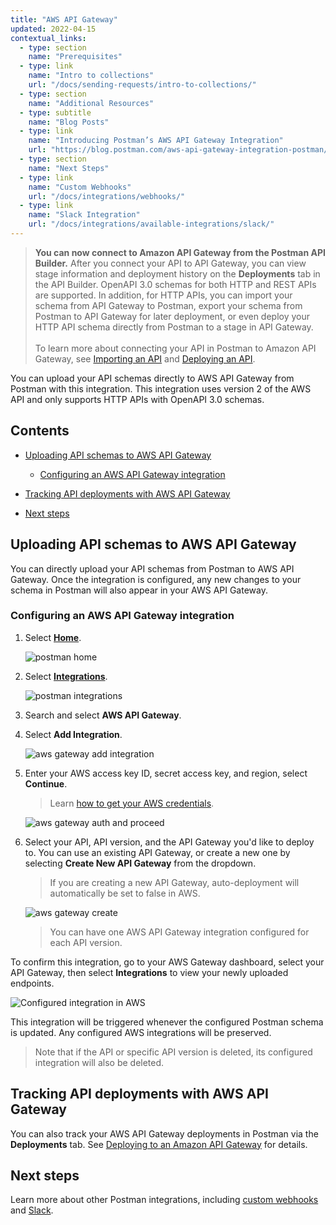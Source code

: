 ```yaml
---
title: "AWS API Gateway"
updated: 2022-04-15
contextual_links:
  - type: section
    name: "Prerequisites"
  - type: link
    name: "Intro to collections"
    url: "/docs/sending-requests/intro-to-collections/"
  - type: section
    name: "Additional Resources"
  - type: subtitle
    name: "Blog Posts"
  - type: link
    name: "Introducing Postman’s AWS API Gateway Integration"
    url: "https://blog.postman.com/aws-api-gateway-integration-postman/"
  - type: section
    name: "Next Steps"
  - type: link
    name: "Custom Webhooks"
    url: "/docs/integrations/webhooks/"
  - type: link
    name: "Slack Integration"
    url: "/docs/integrations/available-integrations/slack/"
---
```


> **You can now connect to Amazon API Gateway from the Postman API Builder.** After you connect your API to API Gateway, you can view stage information and deployment history on the **Deployments** tab in the API Builder. OpenAPI 3.0 schemas for both HTTP and REST APIs are supported. In addition, for HTTP APIs, you can import your schema from API Gateway to Postman, export your schema from Postman to API Gateway for later deployment, or even deploy your HTTP API schema directly from Postman to a stage in API Gateway.<br/><br/>To learn more about connecting your API in Postman to Amazon API Gateway, see [Importing an API](/docs/designing-and-developing-your-api/importing-an-api/) and [Deploying an API](/docs/designing-and-developing-your-api/deploying-an-api/).

You can upload your API schemas directly to AWS API Gateway from Postman with this integration. This integration uses version 2 of the AWS API and only supports HTTP APIs with OpenAPI 3.0 schemas.

## Contents

* [Uploading API schemas to AWS API Gateway](#uploading-api-schemas-to-aws-api-gateway)

    * [Configuring an AWS API Gateway integration](#configuring-an-aws-api-gateway-integration)

* [Tracking API deployments with AWS API Gateway](#tracking-api-deployments-with-aws-api-gateway)

* [Next steps](#next-steps)

## Uploading API schemas to AWS API Gateway

You can directly upload your API schemas from Postman to AWS API Gateway. Once the integration is configured, any new changes to your schema in Postman will also appear in your AWS API Gateway.

### Configuring an AWS API Gateway integration

1. Select [**Home**](https://go.postman.co/home).

    ![postman home](https://assets.postman.com/postman-docs/awsgateway-home.jpg)

1. Select [**Integrations**](https://go.postman.co/integrations/browse?category=all).

    ![postman integrations](https://assets.postman.com/postman-docs/awsgateway-integrations.jpg)

1. Search and select **AWS API Gateway**.
1. Select **Add Integration**.

    ![aws gateway add integration](https://assets.postman.com/postman-docs/aws-gateway-add-integration.jpg)

1. Enter your AWS access key ID, secret access key, and region, select **Continue**.

    > Learn [how to get your AWS credentials](https://docs.aws.amazon.com/sdk-for-javascript/v2/developer-guide/getting-your-credentials.html).

    ![aws gateway auth and proceed](https://assets.postman.com/postman-docs/aws-gateway-auth-proceed.jpg)

1. Select your API, API version, and the API Gateway you'd like to deploy to. You can use an existing API Gateway, or create a new one by selecting **Create New API Gateway** from the dropdown.

    > If you are creating a new API Gateway, auto-deployment will automatically be set to false in AWS.

    ![aws gateway create](https://assets.postman.com/postman-docs/select-api-version-gateway-7.jpg)

    > You can have one AWS API Gateway integration configured for each API version.

To confirm this integration, go to your AWS Gateway dashboard, select your API Gateway, then select **Integrations** to view your newly uploaded endpoints.

![Configured integration in AWS](https://assets.postman.com/postman-docs/configured-in-aws-2.jpg)

This integration will be triggered whenever the configured Postman schema is updated. Any configured AWS integrations will be preserved.

> Note that if the API or specific API version is deleted, its configured integration will also be deleted.

## Tracking API deployments with AWS API Gateway

You can also track your AWS API Gateway deployments in Postman via the **Deployments** tab. See [Deploying to an Amazon API Gateway](/docs/designing-and-developing-your-api/deploying-an-api/deploying-an-api-aws/) for details.

## Next steps

Learn more about other Postman integrations, including [custom webhooks](/docs/integrations/webhooks/) and [Slack](/docs/integrations/available-integrations/slack/).
